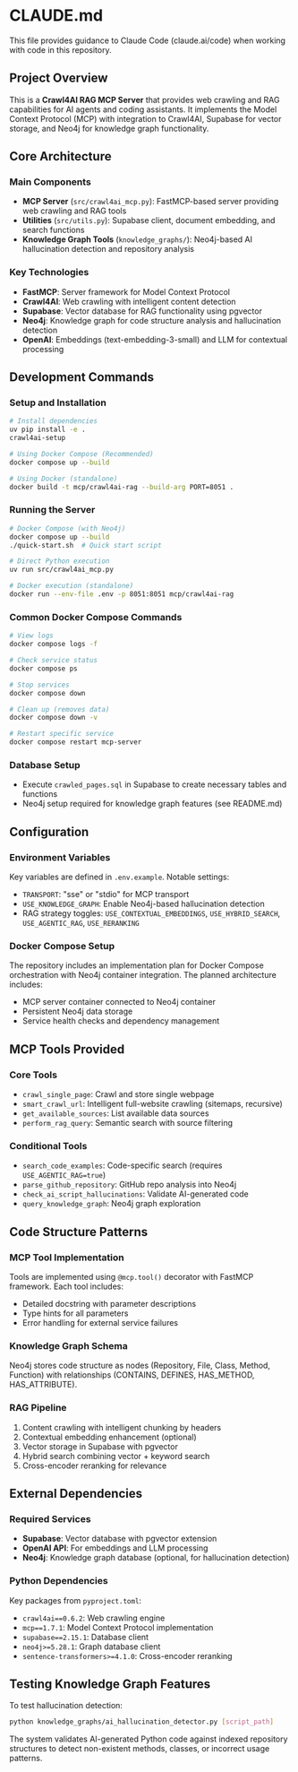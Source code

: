 # CLAUDE.md

This file provides guidance to Claude Code (claude.ai/code) when working with code in this repository.

## Project Overview

This is a **Crawl4AI RAG MCP Server** that provides web crawling and RAG capabilities for AI agents and coding assistants. It implements the Model Context Protocol (MCP) with integration to Crawl4AI, Supabase for vector storage, and Neo4j for knowledge graph functionality.

## Core Architecture

### Main Components
- **MCP Server** (`src/crawl4ai_mcp.py`): FastMCP-based server providing web crawling and RAG tools
- **Utilities** (`src/utils.py`): Supabase client, document embedding, and search functions
- **Knowledge Graph Tools** (`knowledge_graphs/`): Neo4j-based AI hallucination detection and repository analysis

### Key Technologies
- **FastMCP**: Server framework for Model Context Protocol
- **Crawl4AI**: Web crawling with intelligent content detection
- **Supabase**: Vector database for RAG functionality using pgvector
- **Neo4j**: Knowledge graph for code structure analysis and hallucination detection
- **OpenAI**: Embeddings (text-embedding-3-small) and LLM for contextual processing

## Development Commands

### Setup and Installation
```bash
# Install dependencies
uv pip install -e .
crawl4ai-setup

# Using Docker Compose (Recommended)
docker compose up --build

# Using Docker (standalone)
docker build -t mcp/crawl4ai-rag --build-arg PORT=8051 .
```

### Running the Server
```bash
# Docker Compose (with Neo4j)
docker compose up --build
./quick-start.sh  # Quick start script

# Direct Python execution
uv run src/crawl4ai_mcp.py

# Docker execution (standalone)
docker run --env-file .env -p 8051:8051 mcp/crawl4ai-rag
```

### Common Docker Compose Commands
```bash
# View logs
docker compose logs -f

# Check service status  
docker compose ps

# Stop services
docker compose down

# Clean up (removes data)
docker compose down -v

# Restart specific service
docker compose restart mcp-server
```

### Database Setup
- Execute `crawled_pages.sql` in Supabase to create necessary tables and functions
- Neo4j setup required for knowledge graph features (see README.md)

## Configuration

### Environment Variables
Key variables are defined in `.env.example`. Notable settings:
- `TRANSPORT`: "sse" or "stdio" for MCP transport
- `USE_KNOWLEDGE_GRAPH`: Enable Neo4j-based hallucination detection
- RAG strategy toggles: `USE_CONTEXTUAL_EMBEDDINGS`, `USE_HYBRID_SEARCH`, `USE_AGENTIC_RAG`, `USE_RERANKING`

### Docker Compose Setup
The repository includes an implementation plan for Docker Compose orchestration with Neo4j container integration. The planned architecture includes:
- MCP server container connected to Neo4j container
- Persistent Neo4j data storage
- Service health checks and dependency management

## MCP Tools Provided

### Core Tools
- `crawl_single_page`: Crawl and store single webpage
- `smart_crawl_url`: Intelligent full-website crawling (sitemaps, recursive)
- `get_available_sources`: List available data sources
- `perform_rag_query`: Semantic search with source filtering

### Conditional Tools
- `search_code_examples`: Code-specific search (requires `USE_AGENTIC_RAG=true`)
- `parse_github_repository`: GitHub repo analysis into Neo4j
- `check_ai_script_hallucinations`: Validate AI-generated code
- `query_knowledge_graph`: Neo4j graph exploration

## Code Structure Patterns

### MCP Tool Implementation
Tools are implemented using `@mcp.tool()` decorator with FastMCP framework. Each tool includes:
- Detailed docstring with parameter descriptions
- Type hints for all parameters
- Error handling for external service failures

### Knowledge Graph Schema
Neo4j stores code structure as nodes (Repository, File, Class, Method, Function) with relationships (CONTAINS, DEFINES, HAS_METHOD, HAS_ATTRIBUTE).

### RAG Pipeline
1. Content crawling with intelligent chunking by headers
2. Contextual embedding enhancement (optional)
3. Vector storage in Supabase with pgvector
4. Hybrid search combining vector + keyword search
5. Cross-encoder reranking for relevance

## External Dependencies

### Required Services
- **Supabase**: Vector database with pgvector extension
- **OpenAI API**: For embeddings and LLM processing
- **Neo4j**: Knowledge graph database (optional, for hallucination detection)

### Python Dependencies
Key packages from `pyproject.toml`:
- `crawl4ai==0.6.2`: Web crawling engine
- `mcp==1.7.1`: Model Context Protocol implementation
- `supabase==2.15.1`: Database client
- `neo4j>=5.28.1`: Graph database client
- `sentence-transformers>=4.1.0`: Cross-encoder reranking

## Testing Knowledge Graph Features

To test hallucination detection:
```bash
python knowledge_graphs/ai_hallucination_detector.py [script_path]
```

The system validates AI-generated Python code against indexed repository structures to detect non-existent methods, classes, or incorrect usage patterns.